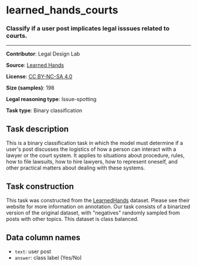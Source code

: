 # learned_hands_courts

### Classify if a user post implicates legal isssues related to courts.
---

**Contributor**: Legal Design Lab

**Source**: [Learned Hands](https://spot.suffolklitlab.org/data/#learnedhands)

**License**: [CC BY-NC-SA 4.0](https://creativecommons.org/licenses/by-nc-sa/4.0/)

**Size (samples)**: 198

**Legal reasoning type**: Issue-spotting

**Task type**: Binary classification

## Task description

This is a binary classification task in which the model must determine if a user's post discusses the logistics of how a person can interact with a lawyer or the court system. It applies to situations about procedure, rules, how to file lawsuits, how to hire lawyers, how to represent oneself, and other practical matters about dealing with these systems.

## Task construction

This task was constructed from the [LearnedHands](https://suffolklitlab.org/) dataset. Please see their website for more information on annotation. Our task consists of a binarized version of the original dataset, with "negatives" randomly sampled from posts with other topics. This dataset is class balanced.

## Data column names

- `text`: user post
- `answer`: class label (Yes/No)